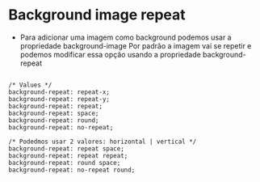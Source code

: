 
# Background image repeat 

*  Para adicionar uma imagem como background podemos usar a propriedade background-image
Por padrão a imagem vai se repetir e podemos modificar essa opção usando a propriedade background-repeat

```

/* Values */
background-repeat: repeat-x;
background-repeat: repeat-y;
background-repeat: repeat;
background-repeat: space;
background-repeat: round;
background-repeat: no-repeat;
```

```
/* Podedmos usar 2 valores: horizontal | vertical */
background-repeat: repeat space;
background-repeat: repeat repeat;
background-repeat: round space;
background-repeat: no-repeat round;

```